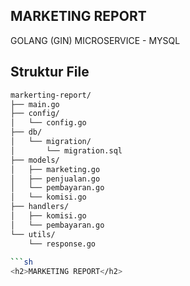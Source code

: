 <h2>MARKETING REPORT</h2>
GOLANG (GIN) MICROSERVICE - MYSQL
<br>

## Struktur File

```sh
markerting-report/
├── main.go
├── config/
│   └── config.go
├── db/
│   └── migration/
│       └── migration.sql
├── models/
│   ├── marketing.go
│   ├── penjualan.go
│   └── pembayaran.go
│   └── komisi.go
├── handlers/
│   ├── komisi.go
│   └── pembayaran.go
└── utils/
    └── response.go
    
```sh
<h2>MARKETING REPORT</h2>